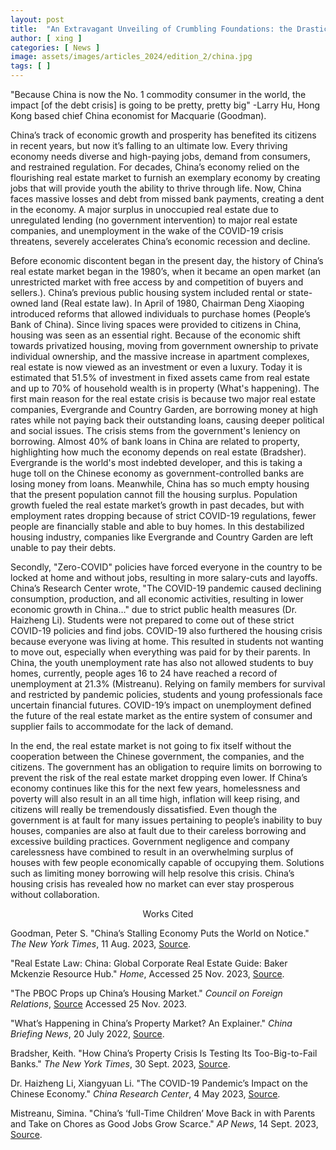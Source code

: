 ```yaml
---
layout: post
title:  "An Extravagant Unveiling of Crumbling Foundations: the Drastic Hit on the Chinese Real Estate Market"
author: [ xing ]
categories: [ News ]
image: assets/images/articles_2024/edition_2/china.jpg
tags: [ ]
---
```


"Because China is now the No. 1 commodity consumer in the world, the impact [of the debt crisis] is going to be pretty, pretty big" -Larry Hu, Hong Kong based chief China economist for Macquarie (Goodman).

China’s track of economic growth and prosperity has benefited its citizens in recent years, but now it’s falling to an ultimate low. Every thriving economy needs diverse and high-paying jobs, demand from consumers, and restrained regulation. For decades, China’s economy relied on the flourishing real estate market to furnish an exemplary economy by creating jobs that will provide youth the ability to thrive through life. Now, China faces massive losses and debt from missed bank payments, creating a dent in the economy. A major surplus in unoccupied real estate due to unregulated lending (no government intervention) to major real estate companies, and unemployment in the wake of the COVID-19 crisis threatens, severely accelerates China’s economic recession and decline.

Before economic discontent began in the present day, the history of China’s real estate market began in the 1980’s, when it became an open market (an unrestricted market with free access by and competition of buyers and sellers.). China’s previous public housing system included rental or state-owned land (Real estate law). In April of 1980, Chairman Deng Xiaoping introduced reforms that allowed individuals to purchase homes (People’s Bank of China). Since living spaces were provided to citizens in China, housing was seen as an essential right. Because of the economic shift towards privatized housing, moving from government ownership to private individual ownership, and the massive increase in apartment complexes, real estate is now viewed as an investment or even a luxury. Today it is estimated that 51.5% of investment in fixed assets came from real estate and up to 70% of household wealth is in property (What's happening). The first main reason for the real estate crisis is because two major real estate companies, Evergrande and Country Garden, are borrowing money at high rates while not paying back their outstanding loans, causing deeper political and social issues. The crisis stems from the government's leniency on borrowing. Almost 40% of bank loans in China are related to property, highlighting how much the economy depends on real estate (Bradsher). Evergrande is the world's most indebted developer, and this is taking a huge toll on the Chinese economy as government-controlled banks are losing money from loans. Meanwhile, China has so much empty housing that the present population cannot fill the housing surplus. Population growth fueled the real estate market’s growth in past decades, but with employment rates dropping because of strict COVID-19 regulations, fewer people are financially stable and able to buy homes. In this destabilized housing industry, companies like Evergrande and Country Garden are left unable to pay their debts.

Secondly, "Zero-COVID" policies have forced everyone in the country to be locked at home and without jobs, resulting in more salary-cuts and layoffs. China’s Research Center wrote, "The COVID-19 pandemic caused declining consumption, production, and all economic activities, resulting in lower economic growth in China…" due to strict public health measures (Dr. Haizheng Li). Students were not prepared to come out of these strict COVID-19 policies and find jobs. COVID-19 also furthered the housing crisis because everyone was living at home. This resulted in students not wanting to move out, especially when everything was paid for by their parents. In China, the youth unemployment rate has also not allowed students to buy homes, currently, people ages 16 to 24 have reached a record of unemployment at 21.3% (Mistreanu). Relying on family members for survival and restricted by pandemic policies, students and young professionals face uncertain financial futures. COVID-19’s impact on unemployment defined the future of the real estate market as the entire system of consumer and supplier fails to accommodate for the lack of demand.

In the end, the real estate market is not going to fix itself without the cooperation between the Chinese government, the companies, and the citizens. The government has an obligation to require limits on borrowing to prevent the risk of the real estate market dropping even lower. If China’s economy continues like this for the next few years, homelessness and poverty will also result in an all time high, inflation will keep rising, and citizens will really be tremendously dissatisfied. Even though the government is at fault for many issues pertaining to people’s inability to buy houses, companies are also at fault due to their careless borrowing and excessive building practices. Government negligence and company carelessness have combined to result in an overwhelming surplus of houses with few people economically capable of occupying them. Solutions such as limiting money borrowing will help resolve this crisis. China’s housing crisis has revealed how no market can ever stay prosperous without collaboration.

<center>Works Cited</center> 

Goodman, Peter S. "China’s Stalling Economy Puts the World on Notice." *The New York Times*, 11 Aug. 2023, [Source](https://www.nytimes.com/2023/08/11/business/china-economy-trade-deflation.html?unlocked_article_code=1.A00.92Ac.fWOotZEH4-2G&smid=url-share).

"Real Estate Law: China: Global Corporate Real Estate Guide: Baker Mckenzie Resource Hub." *Home*, Accessed 25 Nov. 2023, [Source](https://resourcehub.bakermckenzie.com/en/resources/global-corporate-real-estate-guide/asia-pacific/china/topics/real-estate-law#:~:text=There%20is%20no%20private%20%E2%80%9Cfreehold,to%20as%20%E2%80%9Ccollective%20land.%E2%80%9D).

"The PBOC Props up China’s Housing Market." *Council on Foreign Relations*, [Source](https://www.cfr.org/blog/pboc-props-chinas-housing-market) Accessed 25 Nov. 2023.

"What’s Happening in China’s Property Market? An Explainer." *China Briefing News*, 20 July 2022, [Source](https://www.china-briefing.com/news/explainer-whats-going-on-in-chinas-property-market/).

Bradsher, Keith. "How China’s Property Crisis Is Testing Its Too-Big-to-Fail Banks." *The New York Times*, 30 Sept. 2023, [Source](https://www.nytimes.com/2023/09/30/business/china-evergrande-banks-property.html#:~:text=The%20scale%20of%20China’s%20property,of%20money%20bailing%20out%20banks).

Dr. Haizheng Li, Xiangyuan Li. "The COVID-19 Pandemic’s Impact on the Chinese Economy." *China Research Center*, 4 May 2023, [Source](https://www.chinacenter.net/2023/china-currents/22-1/the-covid-19-pandemics-impact-on-the-chinese-economy/#:~:text=The%20COVID%2D19%20pandemic%20caused,accelerated%20closure%20of%20existing%20ones).

Mistreanu, Simina. "China’s ‘full-Time Children’ Move Back in with Parents and Take on Chores as Good Jobs Grow Scarce." *AP News*, 14 Sept. 2023, [Source](https://apnews.com/article/china-youth-unemployment-jobs-economy-aeddf9fd7c188db7d72dbb3cca6ebbf7#:~:text=Adult%20children%20returning%20to%20the,taking%20refuge%20with%20their%20parents).
